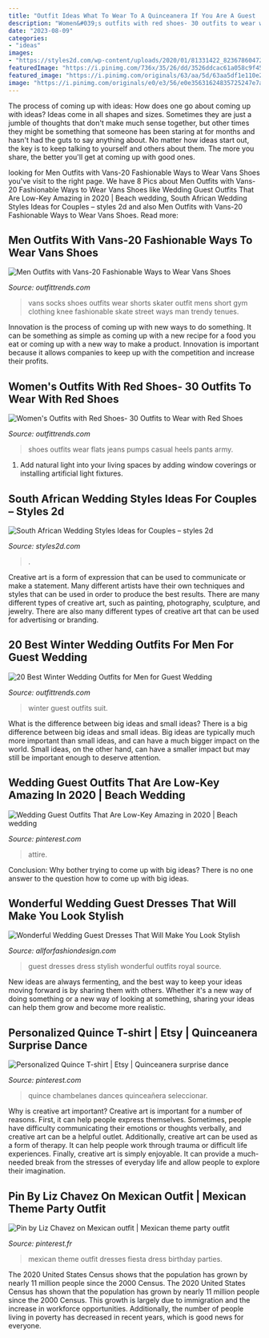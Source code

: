 ```yaml
---
title: "Outfit Ideas What To Wear To A Quinceanera If You Are A Guest : Personalized Quince T-shirt"
description: "Women&#039;s outfits with red shoes- 30 outfits to wear with red shoes"
date: "2023-08-09"
categories:
- "ideas"
images:
- "https://styles2d.com/wp-content/uploads/2020/01/81331422_823678604727321_4252763431226048512_o.jpg"
featuredImage: "https://i.pinimg.com/736x/35/26/dd/3526ddcac61a058c9f4595563b12d9d4.jpg"
featured_image: "https://i.pinimg.com/originals/63/aa/5d/63aa5df1e110e260c2c7f579599cfee9.jpg"
image: "https://i.pinimg.com/originals/e0/e3/56/e0e35631624835725247e7af29b74186.jpg"
---
```



The process of coming up with ideas: How does one go about coming up with ideas?
Ideas come in all shapes and sizes. Sometimes they are just a jumble of thoughts that don't make much sense together, but other times they might be something that someone has been staring at for months and hasn't had the guts to say anything about. 
No matter how ideas start out, the key is to keep talking to yourself and others about them. The more you share, the better you'll get at coming up with good ones.

	

		
looking for Men Outfits with Vans-20 Fashionable Ways to Wear Vans Shoes you've visit to the right page. We have 8 Pics about Men Outfits with Vans-20 Fashionable Ways to Wear Vans Shoes like Wedding Guest Outfits That Are Low-Key Amazing in 2020 | Beach wedding, South African Wedding Styles Ideas for Couples – styles 2d and also Men Outfits with Vans-20 Fashionable Ways to Wear Vans Shoes. Read more:
		
    
## Men Outfits With Vans-20 Fashionable Ways To Wear Vans Shoes

<img loading=lazy src="http://www.outfittrends.com/wp-content/uploads/2017/02/vans-with-socks.jpg" onerror="this.onerror=null;this.src='https://tse2.mm.bing.net/th?id=OIP.nu3M02jdpVUw4K11OuO71gHaLH&amp;pid=15.1';" alt="Men Outfits with Vans-20 Fashionable Ways to Wear Vans Shoes">

_Source: outfittrends.com_

>vans socks shoes outfits wear shorts skater outfit mens short gym clothing knee fashionable skate street ways man trendy tenues. 

	

Innovation is the process of coming up with new ways to do something. It can be something as simple as coming up with a new recipe for a food you eat or coming up with a new way to make a product. Innovation is important because it allows companies to keep up with the competition and increase their profits.

    
## Women&#039;s Outfits With Red Shoes- 30 Outfits To Wear With Red Shoes

<img loading=lazy src="https://www.outfittrends.com/wp-content/uploads/2017/02/red-pumps-casual-wear.jpg" onerror="this.onerror=null;this.src='https://tse1.mm.bing.net/th?id=OIP.cmjkQfJ48JNYkJBpEI4MrAHaLH&amp;pid=15.1';" alt="Women&#039;s Outfits with Red Shoes- 30 Outfits to Wear with Red Shoes">

_Source: outfittrends.com_

>shoes outfits wear flats jeans pumps casual heels pants army. 

	

1. Add natural light into your living spaces by adding window coverings or installing artificial light fixtures.

    
## South African Wedding Styles Ideas For Couples – Styles 2d

<img loading=lazy src="https://styles2d.com/wp-content/uploads/2020/01/81331422_823678604727321_4252763431226048512_o.jpg" onerror="this.onerror=null;this.src='https://tse2.mm.bing.net/th?id=OIP.8zrTlYBTPfh7J-FlJ5iC5wHaJ4&amp;pid=15.1';" alt="South African Wedding Styles Ideas for Couples – styles 2d">

_Source: styles2d.com_

>. 

	

Creative art is a form of expression that can be used to communicate or make a statement. Many different artists have their own techniques and styles that can be used in order to produce the best results. There are many different types of creative art, such as painting, photography, sculpture, and jewelry. There are also many different types of creative art that can be used for advertising or branding.

    
## 20 Best Winter Wedding Outfits For Men For Guest Wedding

<img loading=lazy src="https://www.outfittrends.com/wp-content/uploads/2015/01/winter-guest-wedding-suit-for-men.jpg" onerror="this.onerror=null;this.src='https://tse3.mm.bing.net/th?id=OIP.Sr0oaIZxtjS8XgKZyIc0WAHaLG&amp;pid=15.1';" alt="20 Best Winter Wedding Outfits for Men for Guest Wedding">

_Source: outfittrends.com_

>winter guest outfits suit. 

	

What is the difference between big ideas and small ideas?
There is a big difference between big ideas and small ideas. Big ideas are typically much more important than small ideas, and can have a much bigger impact on the world. Small ideas, on the other hand, can have a smaller impact but may still be important enough to deserve attention.

    
## Wedding Guest Outfits That Are Low-Key Amazing In 2020 | Beach Wedding

<img loading=lazy src="https://i.pinimg.com/736x/35/26/dd/3526ddcac61a058c9f4595563b12d9d4.jpg" onerror="this.onerror=null;this.src='https://tse1.mm.bing.net/th?id=OIP.ncgJAoHeUvto6x-veLDFjAHaJP&amp;pid=15.1';" alt="Wedding Guest Outfits That Are Low-Key Amazing in 2020 | Beach wedding">

_Source: pinterest.com_

>attire. 

	

Conclusion: Why bother trying to come up with big ideas?
There is no one answer to the question how to come up with big ideas.

    
## Wonderful Wedding Guest Dresses That Will Make You Look Stylish

<img loading=lazy src="https://allforfashiondesign.com/wp-content/uploads/2018/06/royal-blue-wedding-guest-dress-best-25-july-wedding-guest-outfits-ideas-on-pinterest-wedding-600x900.jpg" onerror="this.onerror=null;this.src='https://tse4.mm.bing.net/th?id=OIP.hVXsdOxy6rGc_XmsaMeW6QHaLH&amp;pid=15.1';" alt="Wonderful Wedding Guest Dresses That Will Make You Look Stylish">

_Source: allforfashiondesign.com_

>guest dresses dress stylish wonderful outfits royal source. 

	

New ideas are always fermenting, and the best way to keep your ideas moving forward is by sharing them with others. Whether it's a new way of doing something or a new way of looking at something, sharing your ideas can help them grow and become more realistic.

    
## Personalized Quince T-shirt | Etsy | Quinceanera Surprise Dance

<img loading=lazy src="https://i.pinimg.com/originals/63/aa/5d/63aa5df1e110e260c2c7f579599cfee9.jpg" onerror="this.onerror=null;this.src='https://tse2.mm.bing.net/th?id=OIP.gJXL8OCosrzwg9Qby_8WWAHaMJ&amp;pid=15.1';" alt="Personalized Quince T-shirt | Etsy | Quinceanera surprise dance">

_Source: pinterest.com_

>quince chambelanes dances quinceañera seleccionar. 

	

Why is creative art important?
Creative art is important for a number of reasons. First, it can help people express themselves. Sometimes, people have difficulty communicating their emotions or thoughts verbally, and creative art can be a helpful outlet. Additionally, creative art can be used as a form of therapy. It can help people work through trauma or difficult life experiences. Finally, creative art is simply enjoyable. It can provide a much-needed break from the stresses of everyday life and allow people to explore their imagination.

    
## Pin By Liz Chavez On Mexican Outfit | Mexican Theme Party Outfit

<img loading=lazy src="https://i.pinimg.com/originals/e0/e3/56/e0e35631624835725247e7af29b74186.jpg" onerror="this.onerror=null;this.src='https://tse4.mm.bing.net/th?id=OIP.j5diXLAtDxn3NJrQmAmmhgHaJ4&amp;pid=15.1';" alt="Pin by Liz Chavez on Mexican outfit | Mexican theme party outfit">

_Source: pinterest.fr_

>mexican theme outfit dresses fiesta dress birthday parties. 

	

The 2020 United States Census shows that the population has grown by nearly 11 million people since the 2000 Census.
The 2020 United States Census has shown that the population has grown by nearly 11 million people since the 2000 Census. This growth is largely due to immigration and the increase in workforce opportunities. Additionally, the number of people living in poverty has decreased in recent years, which is good news for everyone.

